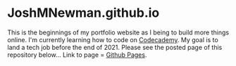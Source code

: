 # JoshMNewman.github.io
This is the beginnings of my portfolio website as I being to build more things online. I'm currently learning how to code on <a href="https://www.codecademy.com">Codecademy</a>. My goal is to land a tech job before the end of 2021. Please see the posted page of this repository below...
Link to page = <a href="https://JoshMNewman.github.io">Github Pages</a>.
